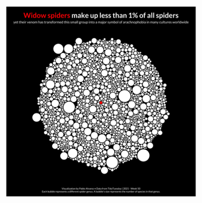 !["Circular packing of spider genus where widow spiders make up less than 1% of all spiders"](tidytuesday_2021_w50.png)
